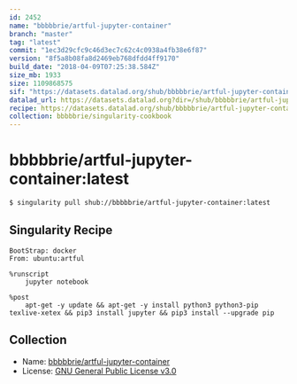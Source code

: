```yaml
---
id: 2452
name: "bbbbbrie/artful-jupyter-container"
branch: "master"
tag: "latest"
commit: "1ec3d29cfc9c46d3ec7c62c4c0938a4fb38e6f87"
version: "8f5a8b08fa8d2469eb768dfdd4ff9170"
build_date: "2018-04-09T07:25:38.584Z"
size_mb: 1933
size: 1109868575
sif: "https://datasets.datalad.org/shub/bbbbbrie/artful-jupyter-container/latest/2018-04-09-1ec3d29c-8f5a8b08/8f5a8b08fa8d2469eb768dfdd4ff9170.simg"
datalad_url: https://datasets.datalad.org?dir=/shub/bbbbbrie/artful-jupyter-container/latest/2018-04-09-1ec3d29c-8f5a8b08/
recipe: https://datasets.datalad.org/shub/bbbbbrie/artful-jupyter-container/latest/2018-04-09-1ec3d29c-8f5a8b08/Singularity
collection: bbbbbrie/singularity-cookbook
---
```


# bbbbbrie/artful-jupyter-container:latest

```bash
$ singularity pull shub://bbbbbrie/artful-jupyter-container:latest
```

## Singularity Recipe

```singularity
BootStrap: docker
From: ubuntu:artful

%runscript
    jupyter notebook

%post
    apt-get -y update && apt-get -y install python3 python3-pip texlive-xetex && pip3 install jupyter && pip3 install --upgrade pip
```

## Collection

 - Name: [bbbbbrie/artful-jupyter-container](https://github.com/bbbbbrie/artful-jupyter-container)
 - License: [GNU General Public License v3.0](https://api.github.com/licenses/gpl-3.0)

